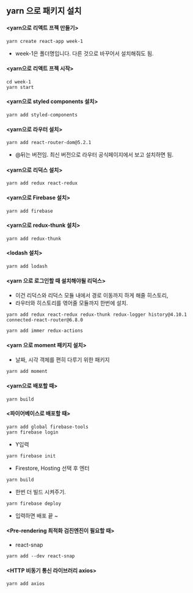 ## yarn 으로 패키지 설치

#### <yarn으로 리액트 프젝 만들기>

```
yarn create react-app week-1
```
- week-1은 폴더명입니다. 다른 것으로 바꾸어서 설치해줘도 됨.

#### <yarn으로 리액트 프젝 시작>

```
cd week-1
yarn start
```

#### <yarn으로 styled components 설치>

```
yarn add styled-components
```

#### <yarn으로 라우터 설치>

```
yarn add react-router-dom@5.2.1
```
- @뒤는 버전임. 최신 버전으로 라우터 공식페이지에서 보고 설치하면 됨.


#### <yarn으로 리덕스 설치>

```
yarn add redux react-redux
```

#### <yarn으로  Firebase 설치>

```
yarn add firebase
```

#### <yarn으로  redux-thunk 설치>

```
yarn add redux-thunk
```

#### <lodash 설치>
```
yarn add lodash
```

#### <yarn 으로 로그인할 때 설치해야될 리덕스>
- 이건 리덕스와 리덕스 모듈 내에서 경로 이동까지 하게 해줄 히스토리, 
- 라우터와 히스토리를 엮어줄 모듈까지 한번에 설치.

```
yarn add redux react-redux redux-thunk redux-logger history@4.10.1 connected-react-router@6.8.0
```

```
yarn add immer redux-actions
```

#### <yarn 으로 moment 패키지 설치>
- 날짜, 시각 객체를 편히 다루기 위한 패키지

```
yarn add moment
```

#### <yarn으로  배포할 때>

```
yarn build
```

#### <파이어베이스로 배포할 때>

```
yarn add global firebase-tools
yarn firebase login
```
- Y입력 
```
yarn firebase init
```
- Firestore, Hosting 선택 후 엔터
```
yarn build
```
- 한번 더 빌드 시켜주기.
```
yarn firebase deploy
```
- 입력하면 배포 끝 ~

#### <Pre-rendering 최적화 검진엔진이 필요할 때>
-  react-snap
```
yarn add --dev react-snap
```

#### <HTTP 비동기 통신 라이브러리 axios>
```
yarn add axios
```